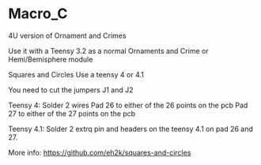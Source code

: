 # Macro_C
4U version of Ornament and Crimes

Use it with a Teensy 3.2 as a normal Ornaments and Crime or Hemi/Bemisphere module

Squares and Circles 
Use a teensy 4 or 4.1

You need to cut the jumpers J1 and J2

Teensy 4:
Solder 2 wires
Pad 26 to either of the 26 points on the pcb
Pad 27 to either of the 27 points on the pcb

Teensy 4.1:
Solder 2 extrq pin and headers on the teensy 4.1 on pad 26 and 27.

More info: https://github.com/eh2k/squares-and-circles

